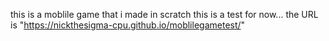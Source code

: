 this is a moblile game that i made in scratch
this is a test for now...
the URL is "https://nickthesigma-cpu.github.io/moblilegametest/"
